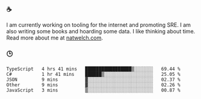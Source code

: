 ### ☕

I am currently working on tooling for the internet and promoting SRE. I am also writing some books and hoarding some data. I like thinking about time. Read more about me at [natwelch.com](https://natwelch.com).

### 🕒

<!--START_SECTION:waka-->
```text
TypeScript   4 hrs 41 mins   █████████████████▒░░░░░░░   69.44 % 
C#           1 hr 41 mins    ██████▒░░░░░░░░░░░░░░░░░░   25.05 % 
JSON         9 mins          ▓░░░░░░░░░░░░░░░░░░░░░░░░   02.37 % 
Other        9 mins          ▓░░░░░░░░░░░░░░░░░░░░░░░░   02.26 % 
JavaScript   3 mins          ▒░░░░░░░░░░░░░░░░░░░░░░░░   00.87 % 
```
<!--END_SECTION:waka-->
